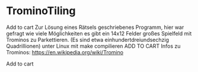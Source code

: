 # TrominoTiling 
Add to cart Zur Lösung eines Rätsels geschriebenes Programm, hier war gefragt wie viele Möglichkeiten es gibt ein 14x12 Felder großes Spielfeld mit Trominos zu Parkettieren. (Es sind etwa einhundertdreiundsechzig Quadrillionen)
unter Linux mit make compilieren ADD TO CART
Infos zu Trominos: https://en.wikipedia.org/wiki/Tromino

Add to cart
